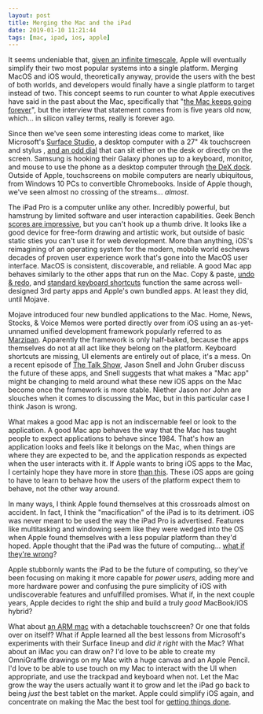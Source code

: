 ```yaml
---
layout: post
title: Merging the Mac and the iPad
date: 2019-01-10 11:21:44
tags: [mac, ipad, ios, apple]
---
```


It seems undeniable that, [given an infinite timescale][1], Apple will eventually simplify their two most popular systems into a single platform. Merging MacOS and iOS would, theoretically anyway, provide the users with the best of both worlds, and developers would finally have a single platform to target instead of two. This concept seems to run counter to what Apple executives have said in the past about the Mac, specifically that "[the Mac keeps going forever][2]", but the interview that statement comes from is five years old now, which… in silicon valley terms, really is forever ago.

Since then we've seen some interesting ideas come to market, like Microsoft's [Surface Studio][3], a desktop computer with a 27" 4k touchscreen and stylus , [and an odd dial][4] that can sit either on the desk or directly on the screen. Samsung is hooking their Galaxy phones up to a keyboard, monitor, and mouse to use the phone as a desktop computer through [the DeX dock][5]. Outside of Apple, touchscreens on mobile computers are nearly ubiquitous, from Windows 10 PCs to convertible Chromebooks. Inside of Apple though, we've seen almost no crossing of the streams… *almost*. 

The iPad Pro is a computer unlike any other. Incredibly powerful, but hamstrung by limited software and user interaction capabilities. Geek Bench [scores are impressive][6], but you can't hook up a thumb drive. It looks like a good device for free-form drawing and artistic work, but outside of basic static sties you can't use it for web development. More than anything, iOS's reimagining of an operating system for the modern, mobile world eschews decades of proven user experience work that's gone into the MacOS user interface. MacOS is consistent, discoverable, and reliable. A good Mac app behaves similarly to the other apps that run on the Mac. Copy & paste, [undo & redo][7], and [standard keyboard shortcuts][8] function the same across well-designed 3rd party apps and Apple's own bundled apps. At least they did, until Mojave.

Mojave introduced four new bundled applications to the Mac. Home, News, Stocks, & Voice Memos were ported directly over from iOS using an as-yet-unnamed unified development framework popularly referred to as [Marzipan][9]. Apparently the framework is only half-baked, because the apps themselves do not at all act like they belong on the platform. Keyboard shortcuts are missing, UI elements are entirely out of place, it's a mess. On a recent episode of [The Talk Show][10], Jason Snell and John Gruber discuss the future of these apps, and Snell suggests that what makes a "Mac app" might be changing to meld around what these new iOS apps on the Mac become once the framework is more stable. Niether Jason nor John are slouches when it comes to discussing the Mac, but in this particular case I think Jason is wrong. 

What makes a good Mac app is not an indiscernable feel or look to the application. A good Mac app behaves the way that the Mac has taught people to expect applications to behave since 1984. That's how an application looks and feels like it belongs on the Mac, when things are where they are expected to be, and the application responds as expected when the user interacts with it. If Apple wants to bring iOS apps to the Mac, I certainly hope they have more in store [than this][11]. These iOS apps are going to have to learn to behave how the users of the platform expect them to behave, not the other way around.


In many ways, I think Apple found themselves at this crossroads almost on accident. In fact, I think the "macification" of the iPad is to its detriment. iOS was never meant to be used the way the iPad Pro is advertised. Features like multitasking and windowing seem like they were wedged into the OS when Apple found themselves with a less popular platform than they'd hoped. Apple thought that the iPad was the future of computing… [what if they're wrong][12]?

Apple stubbornly wants the iPad to be the future of computing, so they've been focusing on making it more capable for *power users*, adding more and more hardware power and confusing the pure simplicity of iOS with undiscoverable features and unfulfilled promises. What if, in the next couple years, Apple decides to right the ship and build a truly *good* MacBook/iOS hybrid? 

What about [an ARM mac][13] with a detachable touchscreen? Or one that folds over on itself? What if Apple learned all the best lessons from Microsoft's experiments with their Surface lineup and *did it right* with the Mac? What about an iMac you can draw on? I'd love to be able to create my OmniGraffle drawings on my Mac with a huge canvas and an Apple Pencil. I'd love to be able to use touch on my Mac to interact with the UI when appropriate, and use the trackpad and keyboard when not. Let the Mac grow the way the users actually want it to grow and let the iPad go back to being *just* the best tablet on the market. Apple could simplify iOS again, and concentrate on making the Mac the best tool for [getting things done][14].


[1]: http://atp.fm
[2]: https://www.macworld.com/article/2090829/macs/apple-executives-on-the-mac-at-30-the-mac-keeps-going-forever.html
[3]: https://en.wikipedia.org/wiki/Surface_Studio
[4]: https://www.youtube.com/watch?v=XBBF4X-frOU
[5]: https://www.samsung.com/us/explore/dex/
[6]: https://browser.geekbench.com/ios-benchmarks
[7]: https://daringfireball.net/2018/12/ios_still_hasnt_gotten_undo_right
[8]: https://mattgemmell.com/mac-keyboard-shortcuts/
[9]: https://www.imore.com/marzipan
[10]: https://daringfireball.net/thetalkshow/2018/12/24/ep-238
[11]: http://benjaminmayo.co.uk/marzipan
[12]: https://marco.org/2017/01/31/the-wrong-future
[13]: http://atp.fm/episodes/306
[14]: https://jonathanbuys.com/A_New_macOS/